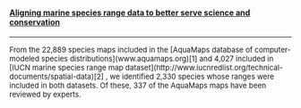 #### [Aligning marine species range data to better serve science and conservation](http://journals.plos.org/plosone/article?id=10.1371/journal.pone.0175739)

<hr> 
<font size = 2>
From the 22,889 species maps included in the [AquaMaps database of computer-modeled species distributions](www.aquamaps.org)[1] and 4,027 included in [IUCN marine species range map dataset](http://www.iucnredlist.org/technical-documents/spatial-data)[2] , we identified 2,330 species whose ranges were included in both datasets. Of these, 337 of the AquaMaps maps have been reviewed by experts.
</font>

<font size = 2>
